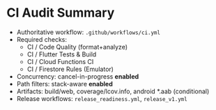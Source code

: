 # CI Audit Summary
- Authoritative workflow: `.github/workflows/ci.yml`
- Required checks:
  - CI / Code Quality (format+analyze)
  - CI / Flutter Tests & Build
  - CI / Cloud Functions CI
  - CI / Firestore Rules (Emulator)
- Concurrency: cancel-in-progress **enabled**
- Path filters: stack-aware **enabled**
- Artifacts: build/web, coverage/lcov.info, android *.aab (conditional)
- Release workflows: `release_readiness.yml`, `release_v1.yml`
